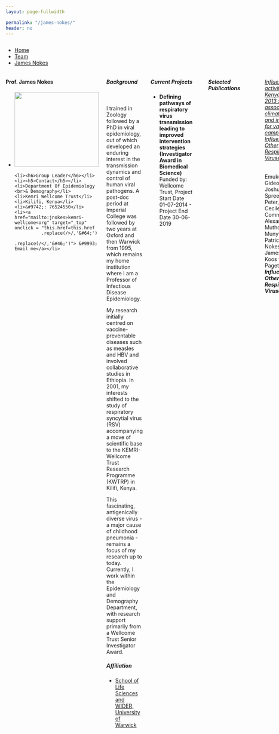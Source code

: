 ```yaml
---
layout: page-fullwidth

permalink: "/james-nokes/"
header: no
---
```

<!-- subheadline: "Biography" -->


<div class="row fullWidth">
<div class="large-12 columns">
<ul class="breadcrumbs">
  <li><a href="{{ site.url }}/">Home</a></li>
  <li><a href="{{ site.url }}/team">Team</a></li>
  <li class="unavailable"><a href="#">James Nokes</a></li>
</ul>
</div>
</div>



<div class = "row">
<!-- contact block -->
<div class = "small-12 columns">

<div class = "small-3 columns">
<div class="panel">
  <h4>Prof. James Nokes</h4>

<ul class="nobull">
	<li><img src="{{ site.url }}/images/James-Nokes.jpg" alt="" height="200" width="225"> </li>

	<li><h6>Group Leader</h6></li>
	<li><h5>Contact</h5></li>
	<li>Department Of Epidemiology <br>& Demography</li>
	<li>Kemri Wellcome Trust</li>
	<li>Kilifi, Kenya</li>
	<li>&#9742;: 76524550</li>
	<li><a href="mailto:jnokes>kemri-wellcome<org" target="_top" onclick = "this.href=this.href
              .replace(/>/,'&#64;')
              .replace(/</,'&#46;')"> &#9993; Email me</a></li>
	
</ul>
</div>
</div>



<!-- Content -->
<div class = "small-9 columns">

<div class="row">
<h5>Background</h5>
<br>
<p >
I trained in Zoology followed by a PhD in viral epidemiology, out of which developed an enduring 
interest in the transmission dynamics and control
of human viral pathogens. A post-doc period at Imperial College was followed by two years at Oxford 
and then Warwick from 1995, which remains my home institution where I am  a Professor of Infectious 
Disease Epidemiology. 
</p>

<p class="text-justify">
My research initially centred on
vaccine-preventable diseases such as measles and HBV and involved collaborative studies in Ethiopia. 
In 2001, my interests shifted to the study of respiratory syncytial virus (RSV) accompanying a move 
of scientific base to the KEMRI-Wellcome Trust Research
Programme (KWTRP) in Kilifi, Kenya.</p>

<p class="text-justify">
This fascinating, antigenically diverse virus - a major cause of childhood pneumonia - remains
a focus of my research up to today. Currently, I work within the Epidemiology and Demography 
Department, with research support
primarily from a Wellcome Trust Senior Investigator Award.
</p>


<!-- Affiliation -->
<p><h5>Affiliation</h5></p>
<ul>
<li><a href="https://www2.warwick.ac.uk/fac/sci/lifesci/people/djnokes/">School of Life Sciences and WIDER, University of Warwick</a></li>
</ul>
</div>


<!-- Current Projects -->
<div class="row">
<p><h5>Current Projects </h5></p>
<ul>
<li><strong>Defining pathways of respiratory virus transmission leading to improved intervention strategies (Investigator Award in Biomedical Science)</strong> 
<br> Funded by: Wellcome Trust, Project Start Date 01-07-2014 - Project End Date 30-06-2019 </li>
</ul>
</div>


<!-- publications -->



<hr>
<div class="row">
<h5>Selected Publications </h5>
</div>
<br>

<div class="row">
<ul class="nobull">
	<h6><a href="">Influenza activity in Kenya, 2007-2013 : timing, association with climatic factors, and implications for vaccination campaigns. Influenza and Other Respiratory Viruses, View</a></h6>
	<p>Emukule, Gideon O., Mott, Joshua A., Spreeuwenberg, Peter, Viboud, Cecile, Commanday, Alexander, Muthoka, Philip, Munywoki, Patrick K., Nokes, D. James, Velden, Koos van der, Paget, John W.
	<br><em><strong>Influenza and Other Respiratory Viruses</strong> (2016)</em> </p>
</ul>
</div>
<hr>

<div class="row">
<ul class="nobull">
	<h6><a href="">Quantifying social contacts in a household setting of rural Kenya using wearable proximity sensors.</a></h6>
	<p>Kiti, Moses C., Tizzoni, Michele, Kinyanjui, Timothy M., Koech, Dorothy C., Munywoki, Patrick K., Meriac, Milosch, Cappa, Luca, Panisson, André, Barrat, Alain, Cattuto, Ciro, Nokes, D. James.
	<br><em><strong>EPJ Data Science</strong>, 5(1), p.21. (2016)</em> </p>
</ul>
</div>
<hr>

<div class="row">
<ul class="nobull">
	<h6><a href="">Human metapneumovirus epidemiological and evolutionary patterns in Coastal Kenya, 2007-11.</a></h6>
	<p>Owor, Betty E., Masankwa, Geoffrey N., Mwango, Lilian C., Njeru, Regina W., Agoti, Charles N., Nokes, D. James. 
	<br><em><strong>BMC Infectious Diseases, 16 (1), p.301 (2016)</strong></em> </p>
</ul>
</div>
<hr>

<div class="row">
<ul class="nobull">
	<h6><a href="">Human Rhinovirus B and C genomes from rural coastal Kenya</a></h6>
	<p>Agoti, Charles N., Kiyuka, Patience K., Kamau, Everlyn, Munywoki, Patrick K., Bett, Anne, van der Hoek, Lia, Kellam, Paul, Nokes, D. James, Cotten, Matthew. 
	<br><em><strong>Genome Announcements, 4 (4), pp. 1-2 (2016)</strong></em> </p>
</ul>
</div>
<hr>


<div class="row">
<ul class="nobull">
	<h6><a href="">Molecular evolutionary dynamics of respiratory syncytial virus group A in recurrent epidemics in coastal Kenya.</a></h6>
	<p>Otieno, James R., Agoti, Charles N., Gitahi, Caroline W., Bett, Ann, Ngama, Mwanajuma, Medley, Graham F, Cane, Patricia A., Nokes, D. James. 
	<br><em><strong>Journal of Virology, 90 (10), pp. 4990-5002 (2016)</strong></em> </p>
</ul>
</div>
<hr>
<a href="http://www2.warwick.ac.uk/fac/sci/lifesci/people/publications?id=001838" target="_blank"> --> view all Prof. James Nokes' publications</a>

</div>
</div>
</div>



